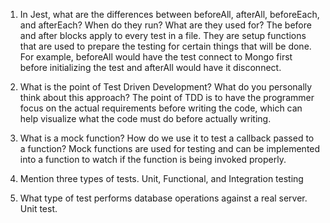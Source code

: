 <!-- Answers to the Short Answer Essay Questions go here -->


1. In Jest, what are the differences between beforeAll, afterAll, beforeEach, and afterEach? When do they run? What are they used for?
  The before and after blocks apply to every test in a file. They are setup functions that are used to prepare the testing for certain things that will be done. For example, beforeAll would have the test connect to Mongo first before
  initializing the test and afterAll would have it disconnect.
 
2. What is the point of Test Driven Development? What do you personally think about this approach?
   The point of TDD is to have the programmer focus on the actual requirements before writing the code, which can help visualize what the code must do before actually writing.
  
3. What is a mock function? How do we use it to test a callback passed to a function?
   Mock functions are used for testing and can be implemented into a function to watch if the function is being invoked properly.

4. Mention three types of tests.
   Unit, Functional, and Integration testing
   
5. What type of test performs database operations against a real server.
   Unit test.
